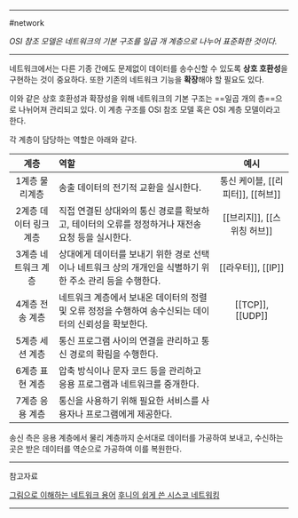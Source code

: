 
---

#network 

*OSI 참조 모델은 네트워크의 기본 구조를 일곱 개 계층으로 나누어 표준화한 것이다.*

---

네트워크에서는 다른 기종 간에도 문제없이 데이터를 송수신할 수 있도록 **상호 호환성**을 구현하는 것이 중요하다. 또한 기존의 네트워크 기능을 **확장**해야 할 필요도 있다.

이와 같은 상호 호환성과 확장성을 위해 네트워크의 기본 구조는 ==일곱 개의 층==으로 나뉘어져 관리되고 있다. 이 계층 구조를 OSI 참조 모델 혹은 OSI 계층 모델이라고 한다.

각 계층이 담당하는 역할은 아래와 같다.

|          계층          | 역할                                                                                                      |               예시                |
|:----------------------:|:--------------------------------------------------------------------------------------------------------- |:---------------------------------:|
|     1계층 물리계층     | 송출 데이터의 전기적 교환을 실시한다.                                                                     | 통신 케이블, [[리피터]], [[허브]] |
| 2계층 데이터 링크 계층 | 직접 연결된 상대와의 통신 경로를 확보하고, 테이터의 오류를 정정하거나 재전송 요청 등을 실시한다.          |    [[브리지]], [[스위칭 허브]]    |
|  3계층 네트워크 계층   | 상대에게 데이터를 보내기 위한 경로 선택이나 네트워크 상의 개개인을 식별하기 위한 주소 관리 등을 수행한다. |        [[라우터]], [[IP]]         |
|    4계층 전송 계층     | 네트워크 계층에서 보내온 데이터의 정렬 및 오류 정정을 수행하여 송수신되는 데이터의 신뢰성을 확보한다.     |         [[TCP]], [[UDP]]          |
|    5계층 세션 계층     | 통신 프로그램 사이의 연결을 관리하고 통신 경로의 확림을 수행한다.                                         |                                   |
|    6계층 표현 계층     | 압축 방식이나 문자 코드 등을 관리하고 응용 프로그램과 네트워크를 중개한다.                                |                                   |
|    7계층 응용 계층     | 통신을 사용하기 위해 필요한 서비스를 사용자나 프로그램에게 제공한다.                                      |                                   |

송신 측은 응용 계층에서 물리 계층까지 순서대로 데이터를 가공하여 보내고, 수신하는 곳은 받은 데이터를 역순으로 가공하여 이를 복원한다.

---

참고자료

[그림으로 이해하는 네트워크 용어](https://product.kyobobook.co.kr/detail/S000001834837)
[후니의 쉽게 쓴 시스코 네트워킹](https://product.kyobobook.co.kr/detail/S000000562247)

---
